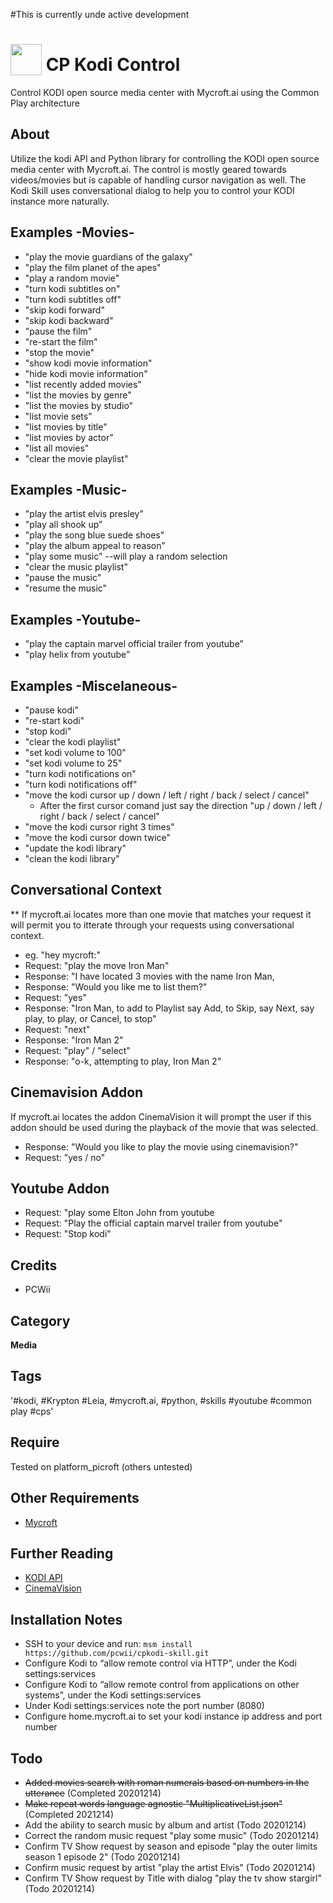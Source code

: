 #This is currently unde active development
# <img src='https://raw.githack.com/FortAwesome/Font-Awesome/master/svgs/solid/tv.svg' card_color='#40DBB0' width='50' height='50' style='vertical-align:bottom'/> CP Kodi Control
Control KODI open source media center with Mycroft.ai using the Common Play architecture

## About 
Utilize the kodi API and Python library for controlling the KODI open source media center with Mycroft.ai. The control is mostly geared towards videos/movies but is capable of handling cursor navigation as well.
The Kodi Skill uses conversational dialog to help you to control your KODI instance more naturally. 

## Examples -Movies-
* "play the movie guardians of the galaxy"
* "play the film planet of the apes"
* "play a random movie"
* "turn kodi subtitles on"
* "turn kodi subtitles off"
* "skip kodi forward"
* "skip kodi backward"
* "pause the film"
* "re-start the film"
* "stop the movie"
* "show kodi movie information"
* "hide kodi movie information"
* "list recently added movies"
* "list the movies by genre"
* "list the movies by studio"
* "list movie sets"
* "list movies by title"
* "list movies by actor"
* "list all movies"
* "clear the movie playlist"
## Examples -Music-
* "play the artist elvis presley”
* "play all shook up”
* "play the song blue suede shoes"
* "play the album appeal to reason”
* "play some music" --will play a random selection
* "clear the music playlist"
* "pause the music"
* "resume the music"
## Examples -Youtube-
* "play the captain marvel official trailer from youtube”
* "play helix from youtube”
## Examples -Miscelaneous-
* "pause kodi"
* "re-start kodi"
* "stop kodi"
* "clear the kodi playlist"
* "set kodi volume to 100"
* "set kodi volume to 25"
* "turn kodi notifications on"
* "turn kodi notifications off"
* "move the kodi cursor up / down / left / right / back / select / cancel"
  - After the first cursor comand just say the direction "up / down / left / right / back / select / cancel"
* "move the kodi cursor right 3 times"
* "move the kodi cursor down twice"
* "update the kodi library"
* "clean the kodi library"
## Conversational Context
** If mycroft.ai locates more than one movie that matches your request it will permit you to itterate through your requests
using conversational context.
* eg. "hey mycroft:"
* Request: "play the move Iron Man"
* Response: "I have located 3 movies with the name Iron Man, 
* Response: "Would you like me to list them?"
* Request: "yes"
* Response: "Iron Man, to add to Playlist say Add, to Skip, say Next, say play, to play, or Cancel, to stop"
* Request: "next"
* Response: "Iron Man 2"
* Request: "play" / "select"
* Response: "o-k, attempting to play, Iron Man 2"
## Cinemavision Addon
If mycroft.ai locates the addon CinemaVision it will prompt the user if this addon should be used during the 
playback of the movie that was selected.
* Response: "Would you like to play the movie using cinemavision?"
* Request: "yes / no"
## Youtube Addon
* Request: "play some Elton John from youtube
* Request: "Play the official captain marvel trailer from youtube"
* Request: "Stop kodi"
## Credits 
* PCWii
## Category
**Media**
## Tags
'#kodi, #Krypton #Leia, #mycroft.ai, #python, #skills #youtube #common play #cps'
## Require 
Tested on platform_picroft (others untested) 
## Other Requirements
- [Mycroft](https://docs.mycroft.ai/installing.and.running/installation)
## Further Reading
- [KODI API](https://kodi.wiki/index.php?title=JSON-RPC_API/v8)
- [CinemaVision](https://kodi.wiki/view/Add-on:CinemaVision)
## Installation Notes
- SSH to your device and run: `msm install https://github.com/pcwii/cpkodi-skill.git`
- Configure Kodi to “allow remote control via HTTP”, under the Kodi settings:services
- Configure Kodi to “allow remote control from applications on other systems”, under the Kodi settings:services
- Under Kodi settings:services note the port number (8080)
- Configure home.mycroft.ai to set your kodi instance ip address and port number
## Todo
- ~~Added movies search with roman numerals based on numbers in the utterance~~ (Completed 20201214)
- ~~Make repeat words language agnostic "MultiplicativeList.json"~~ (Completed 2021214)
- Add the ability to search music by album and artist (Todo 20201214)
- Correct the random music request "play some music" (Todo 20201214) 
- Confirm TV Show request by season and episode "play the outer limits season 1 episode 2" (Todo 20201214)
- Confirm music request by artist "play the artist Elvis" (Todo 20201214)
- Confirm TV Show request by Title with dialog "play the tv show stargirl" (Todo 20201214)
